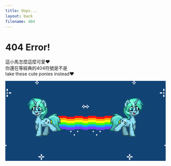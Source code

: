 ```yaml
---
title: Oops...
layout: back
filename: 404
--- 
```


# 404 Error!<br>
這小馬怎麼這麼可愛❤<br>
你還在等經典的404符號是不是<br>
take these cute ponies instead❤
<br>

![Pony trot2](img/pony3.gif)
